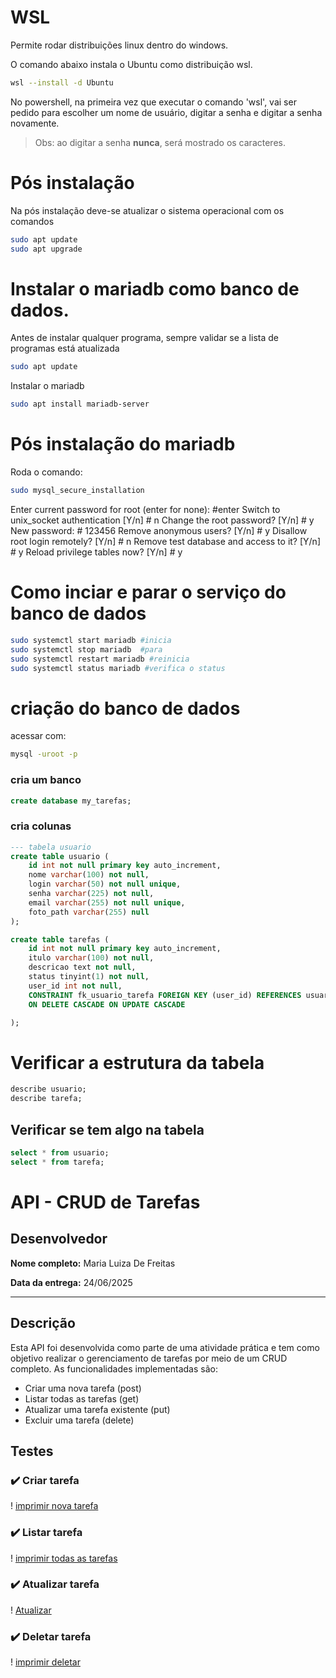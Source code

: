 # WSL 
Permite rodar distribuições linux dentro do windows.

O comando abaixo instala o Ubuntu como distribuição wsl.
```bash
wsl --install -d Ubuntu 
```
No powershell, na primeira vez que executar o comando 'wsl', vai ser pedido para escolher um nome de usuário, digitar a senha e digitar a senha novamente.

> Obs: ao digitar a senha **nunca**, será mostrado os caracteres.

# Pós instalação 
Na pós instalação deve-se atualizar o sistema operacional com os comandos 

```bash 
sudo apt update 
sudo apt upgrade 
```

# Instalar o mariadb como banco de dados.

Antes de instalar qualquer programa, sempre validar se a lista de programas está atualizada

```bash
sudo apt update
```

Instalar o mariadb 
```bash
sudo apt install mariadb-server
```

# Pós instalação do mariadb 
Roda o comando:
```bash
sudo mysql_secure_installation
```

Enter current password for root (enter for none):  #enter 
Switch to unix_socket authentication [Y/n]      # n
Change the root password? [Y/n]  # y
New password:  # 123456
Remove anonymous users? [Y/n] # y
Disallow root login remotely? [Y/n] # n
Remove test database and access to it? [Y/n] # y
Reload privilege tables now? [Y/n] # y

# Como inciar e parar o serviço do banco de dados 
```bash
sudo systemctl start mariadb #inicia
sudo systemctl stop mariadb  #para
sudo systemctl restart mariadb #reinicia
sudo systemctl status mariadb #verifica o status 
```

# criação do banco de dados
acessar com:

```bash
mysql -uroot -p
```
### cria um banco
```sql
create database my_tarefas;
```

### cria colunas 
```sql
--- tabela usuario
create table usuario (
    id int not null primary key auto_increment, 
    nome varchar(100) not null,
    login varchar(50) not null unique,
    senha varchar(225) not null,
    email varchar(255) not null unique, 
    foto_path varchar(255) null
);
```

```sql
create table tarefas (
    id int not null primary key auto_increment, 
    itulo varchar(100) not null,
    descricao text not null,
    status tinyint(1) not null,
    user_id int not null,
    CONSTRAINT fk_usuario_tarefa FOREIGN KEY (user_id) REFERENCES usuario (id)
    ON DELETE CASCADE ON UPDATE CASCADE

);
```

# Verificar a estrutura da tabela
```sql
describe usuario;
describe tarefa;
```
## Verificar se tem algo na tabela
```sql
select * from usuario;
select * from tarefa;
```

# API - CRUD de Tarefas

## Desenvolvedor

**Nome completo:** Maria Luiza De Freitas

**Data da entrega:** 24/06/2025

---

## Descrição

Esta API foi desenvolvida como parte de uma atividade prática e tem como objetivo realizar o gerenciamento de tarefas por meio de um CRUD completo. As funcionalidades implementadas são:

- Criar uma nova tarefa (post)
- Listar todas as tarefas (get)
- Atualizar uma tarefa existente (put)
- Excluir uma tarefa (delete)
 
 ## Testes

### ✔️ Criar tarefa
! [imprimir nova tarefa](imgs/testemetodoposttarefa.png)

### ✔️ Listar tarefa
! [imprimir todas as tarefas](imgs/testemetodogettarefa.png)


### ✔️ Atualizar tarefa
! [Atualizar](imgs/putput.png)

 ### ✔️ Deletar tarefa
! [imprimir deletar](imgs/delete.png)

